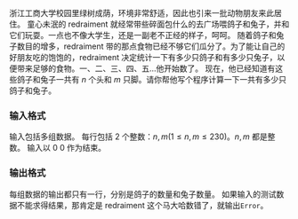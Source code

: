 浙江工商大学校园里绿树成荫，环境非常舒适，因此也引来一批动物朋友来此居住。
童心未泯的 redraiment 就经常带些碎面包什么的去广场喂鸽子和兔子，并和它们玩耍。一点也不像大学生，还是一副老不正经的样子，呵呵。
随着鸽子和兔子数目的增多，redraiment 带的那点食物已经不够它们瓜分了。为了能让自己的好朋友吃的饱饱的，redraiment 决定统计一下有多少只鸽子和有多少只兔子，以便带来足够的食物。一、二、三、四、五...他开始数了。
现在，他已经知道有这些鸽子和兔子一共有 $n$ 个头和 $m$ 只脚。请你帮他写个程序计算一下一共有多少只鸽子和兔子。

### 输入格式

输入包括多组数据。 每行包括 $2$ 个整数：$n,m(1\leq n, m\leq 230)$。$n,m$ 都是整数。 输入以 $0\:0$ 作为结束。

### 输出格式

每组数据的输出都只有一行，分别是鸽子的数量和兔子数量。 如果输入的测试数据不能求得结果，那肯定是 redraiment 这个马大哈数错了，就输出`Error`。

